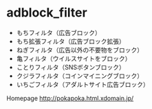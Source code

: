 # adblock_filter

* もちフィルタ（広告ブロック）
* もち拡張フィルタ（広告ブロック拡張）
* ねぎフィルタ（広告以外の不要物をブロック）
* 亀フィルタ（ウイルスサイトをブロック）
* ことりフィルタ（SNSボタンブロック）
* クジラフィルタ（コインマイニングブロック）
* いちごフィルタ（アダルトサイト広告ブロック）

Homepage http://pokapoka.html.xdomain.jp/

